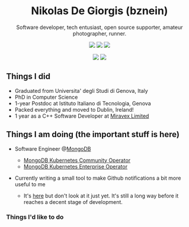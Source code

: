 <div align="center">
  
# Nikolas De Giorgis (bznein)
Software developer, tech entusiast, open source supporter, amateur photographer, runner.

[![](https://img.shields.io/badge/-Linkedin-informational?style=for-the-badge&logo=linkedin&logoColor=white&color=2867B2)](https://www.linkedin.com/in/nikolas-de-giorgis/)
[![](https://img.shields.io/badge/-Telegram-informational?style=for-the-badge&logo=telegram&logoColor=white&color=0088cc)](https://t.me/bznein)
[![](https://img.shields.io/badge/-bznein-black?logo=strava&style=for-the-badge)](https://www.strava.com/athletes/39973540)


[![](https://img.shields.io/badge/-MongoDB-black?style=plastic&logo=MongoDB)](https://www.mongodb.com/)
[![](https://img.shields.io/badge/Emacs-27.1-black?logo=spacemacs&style=plastic)](https://develop.spacemacs.org/)
</div>

## Things I did
- Graduated from Universita' degli Studi di Genova, Italy
- PhD in Computer Science
- 1-year Postdoc at Istituto Italiano di Tecnologia, Genova
- Packed everything and moved to Dublin, Ireland!
- 1 year as a C++ Software Developer at [Miravex Limited](http://miravex.com/)

## Things I am doing (the important stuff is here)
- Software Engineer @[MongoDB](https://www.mongodb.com/)
  - [MongoDB Kubernetes Community Operator](https://github.com/mongodb/mongodb-kubernetes-operator)
  - [MongoDB Kubernetes Enterprise Operator](https://github.com/mongodb/mongodb-enterprise-kubernetes)

- Currently writing a small tool to make Github notifications a bit more useful to me
  - It's [here](https://github.com/bznein/github_notification) but don't look at it just yet. It's still a long way before it reaches a decent stage of development.

### Things I'd like to do

 
